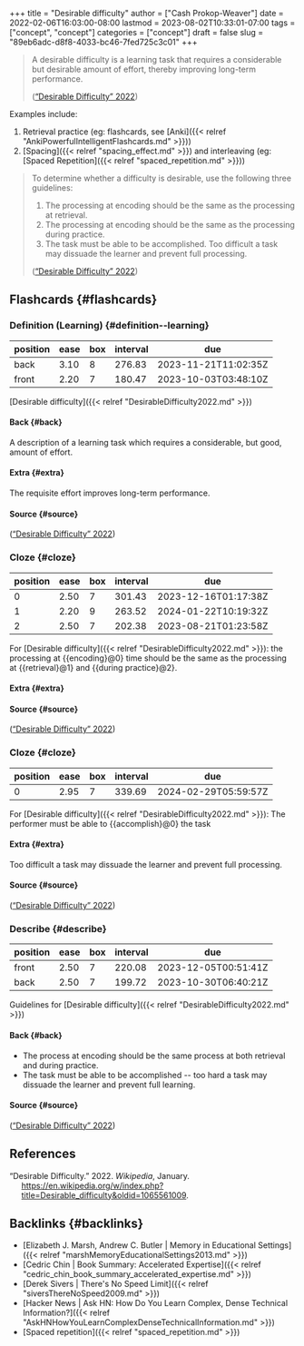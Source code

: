 +++
title = "Desirable difficulty"
author = ["Cash Prokop-Weaver"]
date = 2022-02-06T16:03:00-08:00
lastmod = 2023-08-02T10:33:01-07:00
tags = ["concept", "concept"]
categories = ["concept"]
draft = false
slug = "89eb6adc-d8f8-4033-bc46-7fed725c3c01"
+++

> A desirable difficulty is a learning task that requires a considerable but desirable amount of effort, thereby improving long-term performance.
>
> (<a href="#citeproc_bib_item_1">“Desirable Difficulty” 2022</a>)

Examples include:

1.  Retrieval practice (eg: flashcards, see [Anki]({{< relref "AnkiPowerfulIntelligentFlashcards.md" >}}))
2.  [Spacing]({{< relref "spacing_effect.md" >}}) and interleaving (eg: [Spaced Repetition]({{< relref "spaced_repetition.md" >}}))

> To determine whether a difficulty is desirable, use the following three guidelines:
>
> 1.  The processing at encoding should be the same as the processing at retrieval.
> 2.  The processing at encoding should be the same as the processing during practice.
> 3.  The task must be able to be accomplished. Too difficult a task may dissuade the learner and prevent full processing.
>
> (<a href="#citeproc_bib_item_1">“Desirable Difficulty” 2022</a>)


## Flashcards {#flashcards}


### Definition (Learning) {#definition--learning}

| position | ease | box | interval | due                  |
|----------|------|-----|----------|----------------------|
| back     | 3.10 | 8   | 276.83   | 2023-11-21T11:02:35Z |
| front    | 2.20 | 7   | 180.47   | 2023-10-03T03:48:10Z |

[Desirable difficulty]({{< relref "DesirableDifficulty2022.md" >}})


#### Back {#back}

A description of a learning task which requires a considerable, but good, amount of effort.


#### Extra {#extra}

The requisite effort improves long-term performance.


#### Source {#source}

(<a href="#citeproc_bib_item_1">“Desirable Difficulty” 2022</a>)


### Cloze {#cloze}

| position | ease | box | interval | due                  |
|----------|------|-----|----------|----------------------|
| 0        | 2.50 | 7   | 301.43   | 2023-12-16T01:17:38Z |
| 1        | 2.20 | 9   | 263.52   | 2024-01-22T10:19:32Z |
| 2        | 2.50 | 7   | 202.38   | 2023-08-21T01:23:58Z |

For [Desirable difficulty]({{< relref "DesirableDifficulty2022.md" >}}): the processing at {{encoding}@0} time should be the same as the processing at {{retrieval}@1} and {{during practice}@2}.


#### Extra {#extra}


#### Source {#source}

(<a href="#citeproc_bib_item_1">“Desirable Difficulty” 2022</a>)


### Cloze {#cloze}

| position | ease | box | interval | due                  |
|----------|------|-----|----------|----------------------|
| 0        | 2.95 | 7   | 339.69   | 2024-02-29T05:59:57Z |

For [Desirable difficulty]({{< relref "DesirableDifficulty2022.md" >}}): The performer must be able to {{accomplish}@0} the task


#### Extra {#extra}

Too difficult a task may dissuade the learner and prevent full processing.


#### Source {#source}

(<a href="#citeproc_bib_item_1">“Desirable Difficulty” 2022</a>)


### Describe {#describe}

| position | ease | box | interval | due                  |
|----------|------|-----|----------|----------------------|
| front    | 2.50 | 7   | 220.08   | 2023-12-05T00:51:41Z |
| back     | 2.50 | 7   | 199.72   | 2023-10-30T06:40:21Z |

Guidelines for [Desirable difficulty]({{< relref "DesirableDifficulty2022.md" >}})


#### Back {#back}

-   The process at encoding should be the same process at both retrieval and during practice.
-   The task must be able to be accomplished -- too hard a task may dissuade the learner and prevent full learning.


#### Source {#source}

(<a href="#citeproc_bib_item_1">“Desirable Difficulty” 2022</a>)

## References

<style>.csl-entry{text-indent: -1.5em; margin-left: 1.5em;}</style><div class="csl-bib-body">
  <div class="csl-entry"><a id="citeproc_bib_item_1"></a>“Desirable Difficulty.” 2022. <i>Wikipedia</i>, January. <a href="https://en.wikipedia.org/w/index.php?title=Desirable_difficulty&oldid=1065561009">https://en.wikipedia.org/w/index.php?title=Desirable_difficulty&#38;oldid=1065561009</a>.</div>
</div>


## Backlinks {#backlinks}

-   [Elizabeth J. Marsh, Andrew C. Butler | Memory in Educational Settings]({{< relref "marshMemoryEducationalSettings2013.md" >}})
-   [Cedric Chin | Book Summary: Accelerated Expertise]({{< relref "cedric_chin_book_summary_accelerated_expertise.md" >}})
-   [Derek Sivers | There's No Speed Limit]({{< relref "siversThereNoSpeed2009.md" >}})
-   [Hacker News | Ask HN: How Do You Learn Complex, Dense Technical Information?]({{< relref "AskHNHowYouLearnComplexDenseTechnicalInformation.md" >}})
-   [Spaced repetition]({{< relref "spaced_repetition.md" >}})
